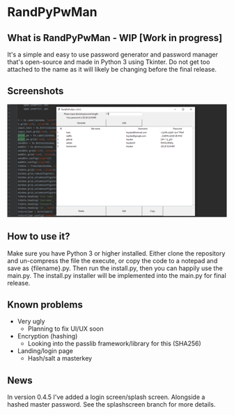 # RandPyPwMan

## What is RandPyPwMan - WIP [Work in progress]
It's a simple and easy to use password generator and password manager that's open-source and made in Python 3 using Tkinter. Do not get too attached to the name as it will likely be changing before the final release.

## Screenshots
![Screenshot](https://github.com/HaydenHildreth/RandPyPwMan/blob/main/screenshots/screenshot.png)

## How to use it?
Make sure you have Python 3 or higher installed. Either clone the repository and un-compress the file the execute, or copy the code to a notepad and save as {filename}.py. Then run the install.py, then you can happily use the main.py. The install.py installer will be implemented into the main.py for final release.

## Known problems
- Very ugly
    - Planning to fix UI/UX soon
- Encryption (hashing)
    - Looking into the passlib framework/library for this (SHA256)
- Landing/login page
    - Hash/salt a masterkey

## News
In version 0.4.5 I've added a login screen/splash screen. Alongside a hashed master password. See the splashscreen branch for more details.
